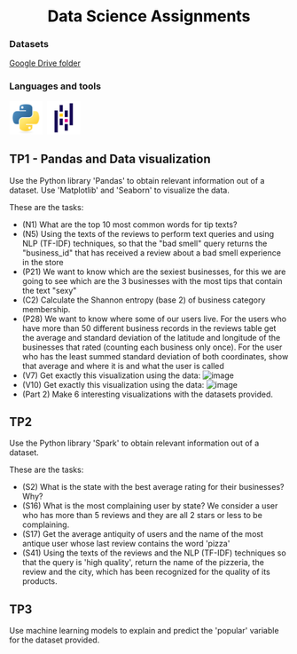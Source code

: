 <h1 align="center" style="color:black"> Data Science Assignments </h1>

### Datasets
[Google Drive folder](https://drive.google.com/drive/folders/1CsvJs0xZ9SCLtG4ci2dNGCkhqnI-1DLS?usp=drive_link)

### Languages and tools
<div>
  <img src="https://github.com/devicons/devicon/blob/master/icons/python/python-original.svg" title="PYTHON" alt="Python" width="60" height="60"/>&nbsp;
  <img src="https://github.com/devicons/devicon/blob/master/icons/pandas/pandas-original.svg" title="PANDAS" alt="Pandas" width="60" height="60"/>&nbsp;
</div>

## TP1 - Pandas and Data visualization

Use the Python library 'Pandas' to obtain relevant information out of a dataset. Use 'Matplotlib' and 'Seaborn' to visualize the data.

These are the tasks:
* (N1) What are the top 10 most common words for tip texts?
* (N5) Using the texts of the reviews to perform text queries and using NLP (TF-IDF) techniques, so that the "bad smell" query returns the "business_id" that has received a review about a bad smell experience in the store
* (P21) We want to know which are the sexiest businesses, for this we are going to see which are the 3 businesses with the most tips that contain the text "sexy"
* (C2) Calculate the Shannon entropy (base 2) of business category membership.
* (P28) We want to know where some of our users live. For the users who have more than 50 different business records in the reviews table get the average and standard deviation of the latitude and longitude of the businesses that rated (counting each business only once). For the user who has the least summed standard deviation of both coordinates, show that average and where it is and what the user is called
* (V7) Get exactly this visualization using the data:
  ![image](https://github.com/MarceAriel99/data-science/assets/60658991/5311803f-74a8-4244-b209-dec0a485973a)
* (V10) Get exactly this visualization using the data:
  ![image](https://github.com/MarceAriel99/data-science/assets/60658991/61919514-954b-412e-9dc5-11f1cb62e934)
* (Part 2) Make 6 interesting visualizations with the datasets provided.

## TP2

Use the Python library 'Spark' to obtain relevant information out of a dataset.

These are the tasks:
* (S2) What is the state with the best average rating for their businesses? Why?
* (S16) What is the most complaining user by state? We consider a user who has more than 5 reviews and they are all 2 stars or less to be complaining.
* (S17) Get the average antiquity of users and the name of the most antique user whose last review contains the word 'pizza'
* (S41) Using the texts of the reviews and the NLP (TF-IDF) techniques so that the query is 'high quality', return the name of the pizzeria, the review and the city, which has been recognized for the quality of its products.

## TP3

Use machine learning models to explain and predict the 'popular' variable for the dataset provided.
